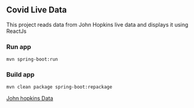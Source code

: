## Covid Live Data
This project reads data from John Hopkins live data and displays it using ReactJs


### Run app

```
mvn spring-boot:run
```

### Build app
```
mvn clean package spring-boot:repackage
```
[John hopkins Data](https://github.com/CSSEGISandData/COVID-19/tree/master/csse_covid_19_data)
